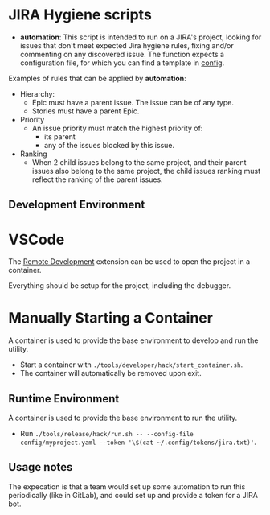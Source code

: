 # JIRA Hygiene scripts

- __automation__: This script is intended to run on a JIRA's project, looking for issues that don't meet expected Jira hygiene rules, fixing and/or commenting on any discovered issue. The function expects a configuration file, for which you can find a template in [config](./config/template.yaml).


Examples of rules that can be applied by __automation__:
* Hierarchy:
  * Epic must have a parent issue. The issue can be of any type.
  * Stories must have a parent Epic.
* Priority
  * An issue priority must match the highest priority of:
    * its parent
    * any of the issues blocked by this issue.
* Ranking
  * When 2 child issues belong to the same project, and their parent issues also belong to the
    same project, the child issues ranking must reflect the ranking of the parent issues.

## Development Environment

# VSCode

The [Remote Development](https://marketplace.visualstudio.com/items?itemName=ms-vscode-remote.vscode-remote-extensionpack) extension can be used to open the project in a container.

Everything should be setup for the project, including the debugger.

# Manually Starting a Container
A container is used to provide the base environment to develop and run the utility.

* Start a container with `./tools/developer/hack/start_container.sh`.
* The container will automatically be removed upon exit.

## Runtime Environment
A container is used to provide the base environment to run the utility.

* Run `./tools/release/hack/run.sh -- --config-file config/myproject.yaml --token '\$(cat ~/.config/tokens/jira.txt)'`.

## Usage notes 
The expecation is that a team would set up some automation to run this periodically (like in GitLab), and could set up and provide a token for a JIRA bot.
